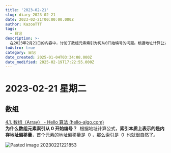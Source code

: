 ```yaml
---
title: '2023-02-21'
slug: diary-2023-02-21
date: 2023-02-21T00:00:00.000Z
author: KazooTTT
tags:
  - 日记
description: >-
  在2023年2月21日的内容中，讨论了数组元素索引为何从0开始编号的问题。根据地址计算公式，索引实际上代表了内存地址的偏移量，首个元素的地址偏移量为0，因此索引从0开始是合理的。文章中还提供了一张图示，进一步解释了这一概念。
toAstro: true
category: 日记
date_created: 2025-01-04T03:34:08.000Z
date_modified: 2025-02-19T17:22:55.000Z
---
```


# 2023-02-21 星期二

## 数组

[4.1. 数组（Array） - Hello 算法 (hello-algo.com)](<https://www.hello-algo.com/chapter_array_and_linkedlist/array/#411>)  
**为什么数组元素索引从 0 开始编号？**  根据地址计算公式，**索引本质上表示的是内存地址偏移量**，首个元素的地址偏移量是  0 ，那么索引是  0  也就很自然了。

![Pasted image 20230221221853](<https://pictures.kazoottt.top/2024/04/20240407-170214c87b99ed229900334e27d6db5d.png>)
